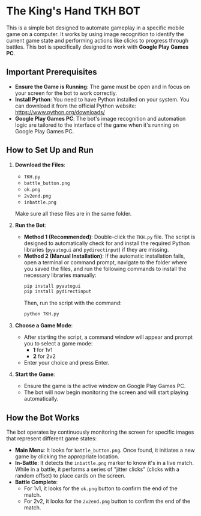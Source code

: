 # The King's Hand TKH BOT

This is a simple bot designed to automate gameplay in a specific mobile game on a computer. It works by using image recognition to identify the current game state and performing actions like clicks to progress through battles. This bot is specifically designed to work with **Google Play Games PC**.

## Important Prerequisites

* **Ensure the Game is Running**: The game must be open and in focus on your screen for the bot to work correctly.
* **Install Python**: You need to have Python installed on your system. You can download it from the official Python website: https://www.python.org/downloads/
* **Google Play Games PC**: The bot's image recognition and automation logic are tailored to the interface of the game when it's running on Google Play Games PC.

## How to Set Up and Run

1.  **Download the Files**:
    * `TKH.py`
    * `battle_button.png`
    * `ok.png`
    * `2v2end.png`
    * `inbattle.png`

    Make sure all these files are in the same folder.

2.  **Run the Bot**:
    * **Method 1 (Recommended)**: Double-click the `TKH.py` file. The script is designed to automatically check for and install the required Python libraries (`pyautogui` and `pydirectinput`) if they are missing.
    * **Method 2 (Manual Installation)**: If the automatic installation fails, open a terminal or command prompt, navigate to the folder where you saved the files, and run the following commands to install the necessary libraries manually:
        ```bash
        pip install pyautogui
        pip install pydirectinput
        ```
        Then, run the script with the command:
        ```bash
        python TKH.py
        ```

3.  **Choose a Game Mode**:
    * After starting the script, a command window will appear and prompt you to select a game mode:
        * **1** for 1v1
        * **2** for 2v2
    * Enter your choice and press Enter.

4.  **Start the Game**:
    * Ensure the game is the active window on Google Play Games PC.
    * The bot will now begin monitoring the screen and will start playing automatically.

## How the Bot Works

The bot operates by continuously monitoring the screen for specific images that represent different game states:

* **Main Menu**: It looks for `battle_button.png`. Once found, it initiates a new game by clicking the appropriate location.
* **In-Battle**: It detects the `inbattle.png` marker to know it's in a live match. While in a battle, it performs a series of "jitter clicks" (clicks with a random offset) to place cards on the screen.
* **Battle Complete**:
    * For 1v1, it looks for the `ok.png` button to confirm the end of the match.
    * For 2v2, it looks for the `2v2end.png` button to confirm the end of the match.
